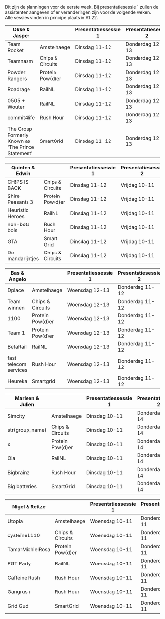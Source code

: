Dit zijn de planningen voor de eerste week.
Bij presentatiesessie 1 zullen de assistenten aangeven of er veranderingen zijn voor de volgende weken.
Alle sessies vinden in principe plaats in A1.22.

| Okke & Jasper                                      |                  | Presentatiessessie 1 | Presentatiesessie 2 | Voortgangsgesprek |
|----------------------------------------------------|------------------|----------------------|---------------------|-------------------|
| Team Rocket                                        | Amstelhaege      | Dinsdag 11-12        | Donderdag 12-13     | Dinsdag 12:00     |
| Teamnaam                                           | Chips & Circuits | Dinsdag 11-12        | Donderdag 12-13     | Dinsdag 12:30     |
| Powder Rangers                                     | Protein Pow(d)er | Dinsdag 11-12        | Donderdag 12-13     | Dinsdag 13:30     |
| Roadrage                                           | RailNL           | Dinsdag 11-12        | Donderdag 12-13     | Dinsdag 14:00     |
| 0505 + Wouter                                      | RailNL           | Dinsdag 11-12        | Donderdag 12-13     | Dinsdag 14:30     |
| commit4life                                        | Rush Hour        | Dinsdag 11-12        | Donderdag 12-13     | Dinsdag 15:00     |
| The Group Formerly Known as 'The Prince Statement' | SmartGrid        | Dinsdag 11-12        | Donderdag 12-13     | Dinsdag 15:30     |

| Quinten & Edwin                                    |                  | Presentatiessessie 1 | Presentatiesessie 2 | Voortgangsgesprek |
|----------------------------------------------------|------------------|----------------------|---------------------|-------------------|
|  CH!PS IS BACK                                   | Chips & Circuits | Dinsdag 11-12        | Vrijdag 10-11       | Dinsdag 12:00     |
| Shire Peasants 3                                   | Protein Pow(d)er | Dinsdag 11-12        | Vrijdag 10-11       | Dinsdag 12:30     |
| Heuristic Heroes                                   | RailNL           | Dinsdag 11-12        | Vrijdag 10-11       | Dinsdag 13:00     |
| non-beta bois                                      | Rush Hour        | Dinsdag 11-12        | Vrijdag 10-11       | Vrijdag 11:00     |
| GTA                                                | Smart Grid       | Dinsdag 11-12        | Vrijdag 10-11       | Vrijdag 11:30     |
| De mandarijntjes                                   | Chips & Circuits | Dinsdag 11-12        | Vrijdag 10-11       | Vrijdag 12:00     |

| Bas & Angelo                                       |                  | Presentatiessessie 1 | Presentatiesessie 2 | Voortgangsgesprek |
|----------------------------------------------------|------------------|----------------------|---------------------|-------------------|
| Dplace                                             | Amstelhaege      | Woensdag 12-13       | Donderdag 11-12     | Woensdag 11:00    |
| Team winnen                                        | Chips & Circuits | Woensdag 12-13       | Donderdag 11-12     | Woensdag 11:30    |
| 1100                                               | Protein Pow(d)er | Woensdag 12-13       | Donderdag 11-12     | Woensdag 13:00    |
| Team 1                                             | Protein Pow(d)er | Woensdag 12-13       | Donderdag 11-12     | Donderdag 12:00   |
| BetaRail                                           | RailNL           | Woensdag 12-13       | Donderdag 11-12     | Donderdag 12:30   |
| fast telecom services                              | Rush Hour        | Woensdag 12-13       | Donderdag 11-12     | Donderdag 13:00   |
| Heureka                                            | Smartgrid        | Woensdag 12-13       | Donderdag 11-12     | Donderdag 13:30   |

| Marleen & Julien                                   |                  | Presentatiessessie 1 | Presentatiesessie 2 | Voortgangsgesprek |
|----------------------------------------------------|------------------|----------------------|---------------------|-------------------|
| Simcity                                            | Amstelhaege      | Dinsdag 10-11        | Donderdag 13-14     | Dinsdag 11:00     |
| str(group_name)                                    | Chips & Circuits | Dinsdag 10-11        | Donderdag 13-14     | Dinsdag 11:30     |
| x                                                  | Protein Pow(d)er | Dinsdag 10-11        | Donderdag 13-14     | Dinsdag 12:00     |
| Ola                                                | RailNL           | Dinsdag 10-11        | Donderdag 13-14     | Dinsdag 12:30     |
| Bigbrainz                                          | Rush Hour        | Dinsdag 10-11        | Donderdag 13-14     | Donderdag 11:30   |
| Big batteries                                      | SmartGrid        | Dinsdag 10-11        | Donderdag 13-14     | Donderdag 12:00   |

| Nigel & Reitze                                     |                  | Presentatiessessie 1 | Presentatiesessie 2 | Voortgangsgesprek |
|----------------------------------------------------|------------------|----------------------|---------------------|-------------------|
| Utopia                                             | Amstelhaege      | Woensdag 10-11       | Donderdag 10-11     | Woensdag 11:00    |
| cysteïne1110                                       | Chips & Circuits | Woensdag 10-11       | Donderdag 10-11     | Woensdag 11:30    |
| TamarMichielRosa                                   | Protein Pow(d)er | Woensdag 10-11       | Donderdag 10-11     | Woensdag 12:00    |
| PGT Party                                          | RailNL           | Woensdag 10-11       | Donderdag 10-11     | Woensdag 12:30    |
| Caffeine Rush                                      | Rush Hour        | Woensdag 10-11       | Donderdag 10-11     | Donderdag 11:00   |
| Gangrush                                           | Rush Hour        | Woensdag 10-11       | Donderdag 10-11     | Donderdag 11:30   |
| Grid Gud                                           | SmartGrid        | Woensdag 10-11       | Donderdag 10-11     | Donderdag 12:00   |

